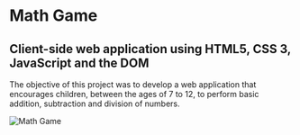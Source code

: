 # Math Game
## Client-side web application using HTML5, CSS 3, JavaScript and the DOM
The objective of this project was to develop a web application that encourages children, between the ages of 7 to 12, to perform basic addition, subtraction and division of numbers.

![Math Game](https://imgur.com/6Obtx8G.jpg)


